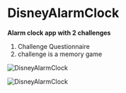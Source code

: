 # DisneyAlarmClock
**Alarm clock app with 2 challenges**


1. Challenge Questionnaire
2. challenge is a memory game


![DisneyAlarmClock](https://user-images.githubusercontent.com/59604062/131464835-dbd8a0a9-9021-496e-ae55-7cd139f82cf0.png)
                                                 
                                                    

![DisneyAlarmClock ](https://user-images.githubusercontent.com/59604062/131464843-e5450433-f91e-411a-9cad-2970a407d1b9.png)

